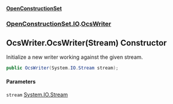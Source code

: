 #### [OpenConstructionSet](index.md 'index')
### [OpenConstructionSet.IO](index.md#OpenConstructionSet_IO 'OpenConstructionSet.IO').[OcsWriter](ZpKxsyHEFPikx37jMDDXsg.md 'OpenConstructionSet.IO.OcsWriter')
## OcsWriter.OcsWriter(Stream) Constructor
Initialize a new writer working against the given stream.  
```csharp
public OcsWriter(System.IO.Stream stream);
```
#### Parameters
<a name='OpenConstructionSet_IO_OcsWriter_OcsWriter(System_IO_Stream)_stream'></a>
`stream` [System.IO.Stream](https://docs.microsoft.com/en-us/dotnet/api/System.IO.Stream 'System.IO.Stream')  
  
